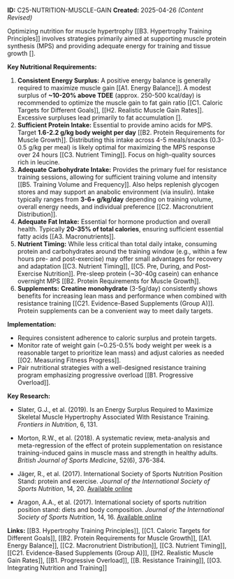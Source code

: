 **ID:** C25-NUTRITION-MUSCLE-GAIN **Created:** 2025-04-26 _(Content Revised)_

Optimizing nutrition for muscle hypertrophy [[B3. Hypertrophy Training Principles]] involves strategies primarily aimed at supporting muscle protein synthesis (MPS) and providing adequate energy for training and tissue growth [].

**Key Nutritional Requirements:**

1. **Consistent Energy Surplus:** A positive energy balance is generally required to maximize muscle gain [[A1. Energy Balance]]. A modest surplus of **~10-20% above TDEE** (approx. 250-500 kcal/day) is recommended to optimize the muscle gain to fat gain ratio [[C1. Caloric Targets for Different Goals]], [[H2. Realistic Muscle Gain Rates]]. Excessive surpluses lead primarily to fat accumulation [].
2. **Sufficient Protein Intake:** Essential to provide amino acids for MPS. Target **1.6-2.2 g/kg body weight per day** [[B2. Protein Requirements for Muscle Growth]]. Distributing this intake across 4-5 meals/snacks (0.3-0.5 g/kg per meal) is likely optimal for maximizing the MPS response over 24 hours [[C3. Nutrient Timing]]. Focus on high-quality sources rich in leucine.
3. **Adequate Carbohydrate Intake:** Provides the primary fuel for resistance training sessions, allowing for sufficient training volume and intensity [[B5. Training Volume and Frequency]]. Also helps replenish glycogen stores and may support an anabolic environment (via insulin). Intake typically ranges from **3-6+ g/kg/day** depending on training volume, overall energy needs, and individual preference [[C2. Macronutrient Distribution]].
4. **Adequate Fat Intake:** Essential for hormone production and overall health. Typically **20-35% of total calories**, ensuring sufficient essential fatty acids [[A3. Macronutrients]].
5. **Nutrient Timing:** While less critical than total daily intake, consuming protein and carbohydrates around the training window (e.g., within a few hours pre- and post-exercise) may offer small advantages for recovery and adaptation [[C3. Nutrient Timing]], [[C5. Pre, During, and Post-Exercise Nutrition]]. Pre-sleep protein (~30-40g casein) can enhance overnight MPS [[B2. Protein Requirements for Muscle Growth]].
6. **Supplements:** **Creatine monohydrate** (3-5g/day) consistently shows benefits for increasing lean mass and performance when combined with resistance training [[C21. Evidence-Based Supplements (Group A)]]. Protein supplements can be a convenient way to meet daily targets.

**Implementation:**

- Requires consistent adherence to caloric surplus and protein targets.
- Monitor rate of weight gain (~0.25-0.5% body weight per week is a reasonable target to prioritize lean mass) and adjust calories as needed [[O2. Measuring Fitness Progress]].
- Pair nutritional strategies with a well-designed resistance training program emphasizing progressive overload [[B1. Progressive Overload]].

**Key Research:**

- Slater, G.J., et al. (2019). Is an Energy Surplus Required to Maximize Skeletal Muscle Hypertrophy Associated With Resistance Training. _Frontiers in Nutrition_, 6, 131.  
    
- Morton, R.W., et al. (2018). A systematic review, meta-analysis and meta-regression of the effect of protein supplementation on resistance training-induced gains in muscle mass and strength in healthy adults. _British Journal of Sports Medicine_, 52(6), 376-384.  
    
- Jäger, R., et al. (2017). International Society of Sports Nutrition Position Stand: protein and exercise. _Journal of the International Society of Sports Nutrition_, 14, 20. [Available online](https://pmc.ncbi.nlm.nih.gov/articles/PMC2117006/)  
    
- Aragon, A.A., et al. (2017). International society of sports nutrition position stand: diets and body composition. _Journal of the International Society of Sports Nutrition_, 14, 16. [Available online](https://www.researchgate.net/publication/317708391_International_society_of_sports_nutrition_position_stand_Diets_and_body_composition)  
    

**Links:** [[B3. Hypertrophy Training Principles]], [[C1. Caloric Targets for Different Goals]], [[B2. Protein Requirements for Muscle Growth]], [[A1. Energy Balance]], [[C2. Macronutrient Distribution]], [[C3. Nutrient Timing]], [[C21. Evidence-Based Supplements (Group A)]], [[H2. Realistic Muscle Gain Rates]], [[B1. Progressive Overload]], [[B. Resistance Training]], [[O3. Integrating Nutrition and Training]]